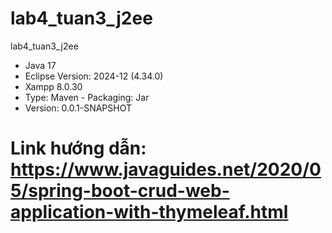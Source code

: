 # lab4_tuan3_j2ee
lab4_tuan3_j2ee

- Java 17
- Eclipse Version: 2024-12 (4.34.0)
- Xampp 8.0.30
- Type: Maven - Packaging: Jar
- Version: 0.0.1-SNAPSHOT

# Link hướng dẫn: https://www.javaguides.net/2020/05/spring-boot-crud-web-application-with-thymeleaf.html
